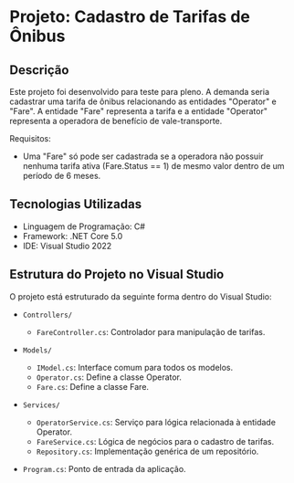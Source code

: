 # Projeto: Cadastro de Tarifas de Ônibus

## Descrição
Este projeto foi desenvolvido para teste para pleno. A demanda seria cadastrar uma tarifa de ônibus relacionando as entidades "Operator" e "Fare". A entidade "Fare" representa a tarifa e a entidade "Operator" representa a operadora de benefício de vale-transporte. 

Requisitos:
- Uma "Fare" só pode ser cadastrada se a operadora não possuir nenhuma tarifa ativa (Fare.Status == 1) de mesmo valor dentro de um período de 6 meses.

## Tecnologias Utilizadas
- Linguagem de Programação: C#
- Framework: .NET Core 5.0
- IDE: Visual Studio 2022

## Estrutura do Projeto no Visual Studio
O projeto está estruturado da seguinte forma dentro do Visual Studio:

- `Controllers/`
  - `FareController.cs`: Controlador para manipulação de tarifas.

- `Models/`
  - `IModel.cs`: Interface comum para todos os modelos.
  - `Operator.cs`: Define a classe Operator.
  - `Fare.cs`: Define a classe Fare.
  
- `Services/`
  - `OperatorService.cs`: Serviço para lógica relacionada à entidade Operator.
  - `FareService.cs`: Lógica de negócios para o cadastro de tarifas.
  - `Repository.cs`: Implementação genérica de um repositório.

- `Program.cs`: Ponto de entrada da aplicação.
